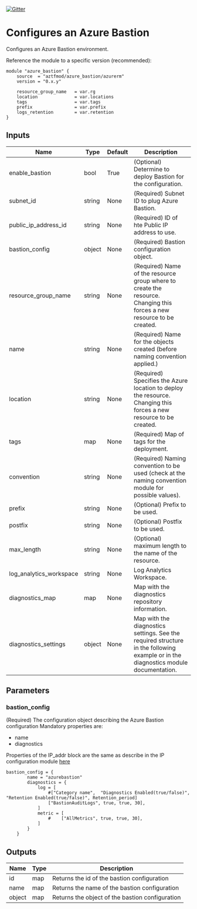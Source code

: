 [![Gitter](https://badges.gitter.im/aztfmod/community.svg)](https://gitter.im/aztfmod/community?utm_source=badge&utm_medium=badge&utm_campaign=pr-badge)

# Configures an Azure Bastion

Configures an Azure Bastion environment. 

Reference the module to a specific version (recommended):
```hcl
module "azure_bastion" {
    source  = "aztfmod/azure_bastion/azurerm"
    version = "0.x.y"
    
    resource_group_name   = var.rg
    location              = var.locations
    tags                  = var.tags
    prefix                = var.prefix
    logs_retention        = var.retention
}
```

## Inputs 

| Name | Type | Default | Description |
| -- | -- | -- | -- |
| enable_bastion | bool | True | (Optional) Determine to deploy Bastion for the configuration. |
| subnet_id | string | None | (Required) Subnet ID to plug Azure Bastion. |
| public_ip_address_id | string | None | (Required) ID of hte Public IP address to use. |
| bastion_config | object | None |(Required) Bastion configuration object. | 
| resource_group_name | string | None | (Required) Name of the resource group where to create the resource. Changing this forces a new resource to be created. |
| name | string | None | (Required) Name for the objects created (before naming convention applied.) |
| location | string | None | (Required) Specifies the Azure location to deploy the resource. Changing this forces a new resource to be created.  |
| tags | map | None | (Required) Map of tags for the deployment.  |
| convention | string | None | (Required) Naming convention to be used (check at the naming convention module for possible values).  |
| prefix | string | None | (Optional) Prefix to be used. |
| postfix | string | None | (Optional) Postfix to be used. |
| max_length | string | None | (Optional) maximum length to the name of the resource. |
| log_analytics_workspace | string | None | Log Analytics Workspace. | 
| diagnostics_map | map | None | Map with the diagnostics repository information.  | 
| diagnostics_settings | object | None | Map with the diagnostics settings. See the required structure in the following example or in the diagnostics module documentation. | 

## Parameters

### bastion_config

(Required) The configuration object describing the Azure Bastion configuration
Mandatory properties are:
- name
- diagnostics

Properties of the IP_addr block are the same as describe in the IP configuration module [here](https://github.com/aztfmod/terraform-azurerm-caf-public-ip/blob/master/README.md)

```hcl
bastion_config = {
        name = "azurebastion"
        diagnostics = {
            log = [
                #["Category name",  "Diagnostics Enabled(true/false)", "Retention Enabled(true/false)", Retention_period] 
                ["BastionAuditLogs", true, true, 30],
            ]
            metric = [
                #    ["AllMetrics", true, true, 30],
            ]
        }
    }
```

## Outputs

| Name | Type | Description | 
| -- | -- | -- | 
| id | map | Returns the id of the bastion configuration |
| name | map | Returns the name of the bastion configuration |
| object | map | Returns the object of the bastion configuration |